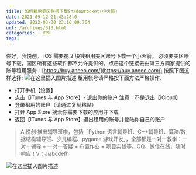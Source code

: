 ```yaml
---
title: 如何租用美区账号下载Shadowrocket(小火箭)
date: 2021-09-12 21:43:28.0
updated: 2022-03-30 23:16:09.764
url: /archives/313.html
categories: - VPN
tags: 
---
```




你好，我悦创。 IOS 需要花 2 块钱租用美区账号下载一个小火箭。 必须要美区账号下载，国区所有这些软件都不允许提供的。点击这个链接去由第三方商家提供的账号租用服务：[https://buy.aneeo.com/](https://buy.aneeo.com/) 按照下图这样选择: ![在这里插入图片描述](https://img-blog.csdnimg.cn/721b2fc0f84144dbb8e2b562724775a6.png?x-oss-process=image/watermark,type_ZHJvaWRzYW5zZmFsbGJhY2s,shadow_50,text_Q1NETiBAQUnmgqbliJs=,size_20,color_FFFFFF,t_70,g_se,x_16) 租用帐号请严格按下面方法严格操作.

*   打开手机【设置】
*   点击【iTunes 与 App Store】- 退出你的账户 注意：不是退出【iCloud】
*   登录租用的账户（请通过复制粘贴）
*   打开 App Store 搜索你需要下载的应用并下载
*   返回【iTunes 与 App Store】退出租用的账号并登陆你自己的账户

> AI悦创·推出辅导班啦，包括「Python 语言辅导班、C++辅导班、算法/数据结构辅导班、少儿编程、pygame 游戏开发」，全部都是一对一教学：一对一辅导 + 一对一答疑 + 布置作业 + 项目实践等。QQ、微信在线，随时响应！V：Jiabcdefh

![在这里插入图片描述](https://img-blog.csdnimg.cn/dd208f7727b141fa95b4b4d915655847.png)